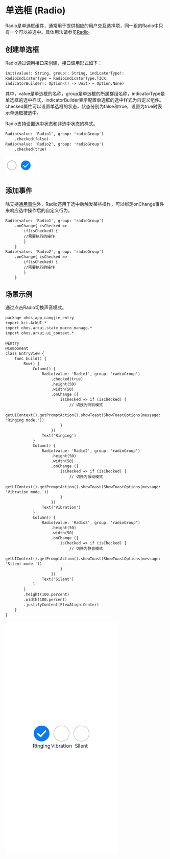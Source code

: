 # 单选框 (Radio)

Radio是单选框组件，通常用于提供相应的用户交互选择项，同一组的Radio中只有一个可以被选中。具体用法请参见[Radio](../../../reference/source_zh_cn/arkui-cj/cj-button-picker-radio.md)。

## 创建单选框

Radio通过调用接口来创建，接口调用形式如下：

```cangjie
init(value!: String, group!: String, indicatorType!: RadioIndicatorType = RadioIndicatorType.TICK,
indicatorBuilder!: Option<() -> Unit> = Option.None)
```

其中，value是单选框的名称，group是单选框的所属群组名称，indicatorType是单选框的选中样式，indicatorBuilder表示配置单选框的选中样式为自定义组件。
checked属性可以设置单选框的状态，状态分别为false和true，设置为true时表示单选框被选中。

Radio支持设置选中状态和非选中状态的样式。

```cangjie
Radio(value: 'Radio1', group: 'radioGroup')
    .checked(false)
Radio(value: 'Radio2', group: 'radioGroup')
    .checked(true)
```

![Radio](figures/Radio.png)

## 添加事件

除支持[通用事件](../../../reference/source_zh_cn/arkui-cj/cj-universal-event-click.md)外，Radio还用于选中后触发某些操作，可以绑定onChange事件来响应选中操作后的自定义行为。

```cangjie
Radio(value: 'Radio1', group: 'radioGroup')
    .onChange{ isChecked =>
        if(isChecked) {
        //需要执行的操作
        }
    }
Radio(value: 'Radio2', group: 'radioGroup')
    .onChange{ isChecked =>
        if(isChecked) {
        //需要执行的操作
        }
    }
```

## 场景示例

通过点击Radio切换声音模式。

 <!-- run -->

```cangjie
package ohos_app_cangjie_entry
import kit.ArkUI.*
import ohos.arkui.state_macro_manage.*
import ohos.arkui.ui_context.*

@Entry
@Component
class EntryView {
    func build() {
        Row() {
            Column() {
                Radio(value: 'Radio1', group: 'radioGroup')
                    .checked(true)
                    .height(50)
                    .width(50)
                    .onChange ({
                        isChecked => if (isChecked) {
                            // 切换为响铃模式
                            getUIContext().getPromptAction().showToast(ShowToastOptions(message: 'Ringing mode.'))
                        }
                    })
                Text('Ringing')
            }
            Column() {
                Radio(value: 'Radio2', group: 'radioGroup')
                    .height(50)
                    .width(50)
                    .onChange ({
                        isChecked => if (isChecked) {
                            // 切换为振动模式
                            getUIContext().getPromptAction().showToast(ShowToastOptions(message: 'Vibration mode.'))
                        }
                    })
                Text('Vibration')
            }
            Column() {
                Radio(value: 'Radio3', group: 'radioGroup')
                    .height(50)
                    .width(50)
                    .onChange ({
                        isChecked => if (isChecked) {
                            // 切换为静音模式
                            getUIContext().getPromptAction().showToast(ShowToastOptions(message: 'Silent mode.'))
                        }
                    })
                Text('Silent')
            }
        }
        .height(100.percent)
        .width(100.percent)
        .justifyContent(FlexAlign.Center)
    }
}

```

![Radio1](figures/Radio1.gif)
